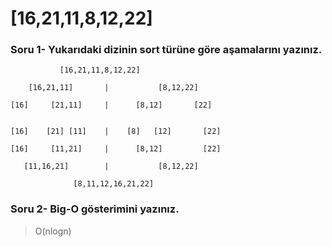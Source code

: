 # [16,21,11,8,12,22]
### Soru 1- Yukarıdaki dizinin sort türüne göre aşamalarını yazınız.

               
               [16,21,11,8,12,22]

        [16,21,11]       |           [8,12,22]   

    [16]     [21,11]     |      [8,12]       [22]

   
    [16]    [21] [11]    |    [8]   [12]       [22]

    [16]     [11,21]     |      [8,12]         [22]
    
       [11,16,21]        |           [8,12,22]
         
                  [8,11,12,16,21,22]
                  
                  
### Soru 2- Big-O gösterimini yazınız.  
> O(nlogn)
                  
